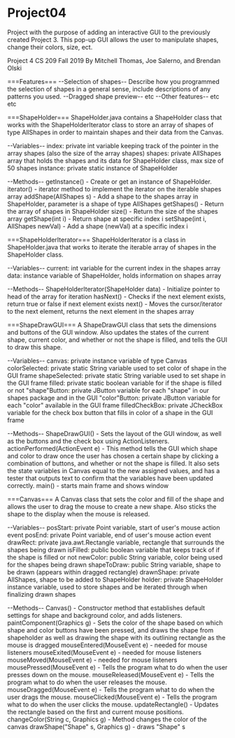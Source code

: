# Project04
Project with the purpose of adding an interactive GUI to the previously created Project 3. This pop-up GUI allows the user to manipulate shapes, change their colors, size, ect. 

Project 4
CS 209 Fall 2019
By Mitchell Thomas, Joe Salerno, and Brendan Olski

===Features===
--Selection of shapes--
Describe how you programmed the selection of shapes in a general sense, include descriptions of any patterns you used.
--Dragged shape preview--
etc
--Other features--
etc etc

===ShapeHolder===
ShapeHolder.java contains a ShapeHolder class that works with the ShapeHolderIterator class to store an array of shapes of type AllShapes in order to maintain shapes and their data from the Canvas.

--Variables--
index: private int variable keeping track of the pointer in the array shapes (also the size of the array shapes)
shapes: private AllShapes array that holds the shapes and its data for ShapeHolder class, max size of 50 shapes
instance: private static instance of ShapeHolder

--Methods--
getInstance() - Create or get an instance of ShapeHolder.
iterator() - iterator method to implement the iterator on the iterable shapes array
addShape(AllShapes s) - Add a shape to the shapes array in ShapeHolder, parameter is a shape of type AllShapes
getShapes() - Return the array of shapes in ShapeHolder
size() - Return the size of the shapes array
getShape(int i) - Return shape at specific index i
setShape(int i, AllShapes newVal) - Add a shape (newVal) at a specific index i

===ShapeHolderIterator===
ShapeHolderIterator is a class in ShapeHolder.java that works to iterate the iterable array of shapes in the ShapeHolder class.

--Variables--
current: int variable for the current index in the shapes array
data: instance variable of ShapeHolder, holds information on shapes array

--Methods--
ShapeHolderIterator(ShapeHolder data) - Initialize pointer to head of the array for iteration
hasNext() - Checks if the next element exists, return true or false if next element exists
next() - Moves the cursor/iterator to the next element, returns the next element in the shapes array

===ShapeDrawGUI===
A ShapeDrawGUI class that sets the dimensions and buttons of the GUI window. Also updates the states of the current shape, current color, and whether or not the shape is filled, and tells the GUI to draw this shape.

--Variables--
canvas: private instance variable of type Canvas 
colorSelected: private static String variable used to set color of shape in the GUI frame
shapeSelected: private static String variable used to set shape in the GUI frame
filled: private static boolean variable for if the shape is filled or not
"shape"Button: private JButton variable for each "shape" in our shapes package and in the GUI
"color"Button: private JButton variable for each "color" available in the GUI frame
filledCheckBox: private JCheckBox variable for the check box button that fills in color of a shape in the GUI frame

--Methods--
ShapeDrawGUI() - Sets the layout of the GUI window, as well as the buttons and the check box using ActionListeners.
actionPerformed(ActionEvent e) - This method tells the GUI which shape and color to draw once the user has chosen a certain shape by clicking a combination of buttons, and whether or not the shape is filled. It also sets the state variables in Canvas equal to the new assigned values, and has a tester that outputs text to confirm that the variables have been updated correctly.
main() - starts main frame and shows window

===Canvas===
 A Canvas class that sets the color and fill of the shape and allows the user to drag the mouse to create a new shape. Also sticks the shape to the display when the mouse is released.
 
--Variables--
posStart: private Point variable, start of user's mouse action event
posEnd: private Point variable, end of user's mouse action event
drawRect: private java.awt.Rectangle variable, rectangle that surrounds the shapes being drawn
isFilled: public boolean variable that keeps track of if the shape is filled or not
newColor: public String variable, color being used for the shapes being drawn
shapeToDraw: public String variable, shape to be drawn (appears within dragged rectangle)
drawnShape: private AllShapes, shape to be added to ShapeHolder
holder: private ShapeHolder instance variable, used to store shapes and be iterated through when finalizing drawn shapes

--Methods--
Canvas() - Constructor method that establishes default settings for shape and background color, and adds listeners.
paintComponent(Graphics g) - Sets the color of the shape based on which shape and color buttons have been pressed, and draws the shape from shapeholder as well as drawing the shape with its outlining rectangle as the mouse is dragged
mouseEntered(MouseEvent e) - needed for mouse listeners
mouseExited(MouseEvent e) - needed for mouse listeners
mouseMoved(MouseEvent e) - needed for mouse listeners
mousePressed(MouseEvent e) - Tells the program what to do when the user presses down on the mouse.
mouseReleased(MouseEvent e) - Tells the program what to do when the user releases the mouse.
mouseDragged(MouseEvent e) - Tells the program what to do when the user drags the mouse.
mouseClicked(MouseEvent e) - Tells the program what to do when the user clicks the mouse.
updateRectangle() - Updates the rectangle based on the first and current mouse positions.
changeColor(String c, Graphics g) - Method changes the color of the canvas
drawShape("Shape" s, Graphics g) - draws "Shape" s
